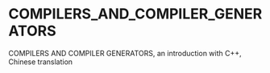 COMPILERS_AND_COMPILER_GENERATORS
=================================

COMPILERS AND COMPILER GENERATORS, an introduction with C++, Chinese translation